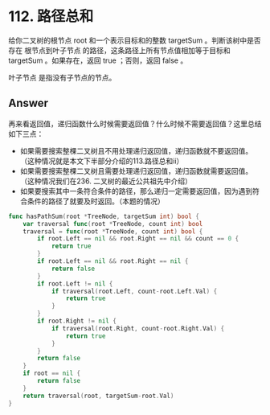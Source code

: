 # 112. 路径总和

给你二叉树的根节点 root 和一个表示目标和的整数 targetSum 。判断该树中是否存在 根节点到叶子节点 的路径，这条路径上所有节点值相加等于目标和 targetSum 。如果存在，返回 true ；否则，返回 false 。

叶子节点 是指没有子节点的节点。

## Answer

再来看返回值，递归函数什么时候需要返回值？什么时候不需要返回值？这里总结如下三点：

- 如果需要搜索整棵二叉树且不用处理递归返回值，递归函数就不要返回值。（这种情况就是本文下半部分介绍的113.路径总和ii）
- 如果需要搜索整棵二叉树且需要处理递归返回值，递归函数就需要返回值。 （这种情况我们在236. 二叉树的最近公共祖先中介绍）
- 如果要搜索其中一条符合条件的路径，那么递归一定需要返回值，因为遇到符合条件的路径了就要及时返回。（本题的情况）

```go
func hasPathSum(root *TreeNode, targetSum int) bool {
	var traversal func(root *TreeNode, count int) bool
	traversal = func(root *TreeNode, count int) bool {
		if root.Left == nil && root.Right == nil && count == 0 {
			return true
		}
		if root.Left == nil && root.Right == nil {
			return false
		}
		if root.Left != nil {
			if traversal(root.Left, count-root.Left.Val) {
				return true
			}
		}
		if root.Right != nil {
			if traversal(root.Right, count-root.Right.Val) {
				return true
			}
		}
		return false
	}
	if root == nil {
		return false
	}
	return traversal(root, targetSum-root.Val)
}
```